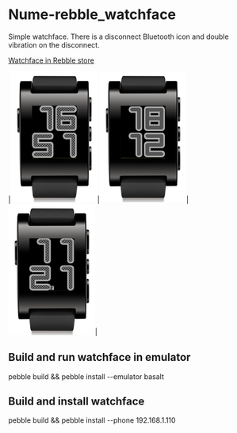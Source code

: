 # Nume-rebble_watchface
Simple watchface. There is a disconnect Bluetooth icon and double vibration on the disconnect.

[Watchface in Rebble store](https://apps.rebble.io/en_US/application/619d52d0535326000935a5be)

|<img src="https://github.com/kvark85/nume-rebble_watchface/raw/master/images/Image1.PNG" width="175" >|<img src="https://github.com/kvark85/nume-rebble_watchface/raw/master/images/Image2.PNG" width="175">|<img src="https://github.com/kvark85/nume-rebble_watchface/raw/master/images/Image3.PNG" width="175">| 

## Build and run watchface in emulator
pebble build && pebble install --emulator basalt

## Build and install watchface
pebble build && pebble install --phone 192.168.1.110
